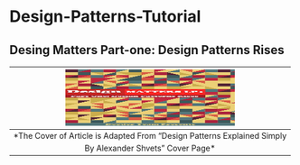 # Design-Patterns-Tutorial

## Desing Matters Part-one: Design Patterns Rises

| <img src="out.jpg" alt="Pair Game" width="300" height="100"/> | 
|:--:| 
| *The Cover of Article is Adapted From “Design Patterns Explained Simply
By Alexander Shvets” Cover Page* |
